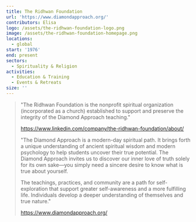 ```yaml
---
title: The Ridhwan Foundation
url: 'https://www.diamondapproach.org/'
contributors: Elisa
logo: /assets/the-ridhwan-foundation-logo.png
image: /assets/the-ridhwan-foundation-homepage.png
locations:
  - global
start: '1976'
end: present
sectors:
  - Spirituality & Religion
activities:
  - Education & Training
  - Events & Retreats
size: ''
---
```

> "The Ridhwan Foundation is the nonprofit spiritual organization (incorporated as a church) established to support and preserve the integrity of the Diamond Approach teaching."
> 
> https://www.linkedin.com/company/the-ridhwan-foundation/about/
> 
> "The Diamond Approach is a modern-day spiritual path. It brings forth a unique understanding of ancient spiritual wisdom and modern psychology to help students uncover their true potential. The Diamond Approach invites us to discover our inner love of truth solely for its own sake—you simply need a sincere desire to know what is true about yourself.
> 
> The teachings, practices, and community are a path for self-exploration that support greater self-awareness and a more fulfilling life. Individuals develop a deeper understanding of themselves and true nature."
> 
> https://www.diamondapproach.org/

